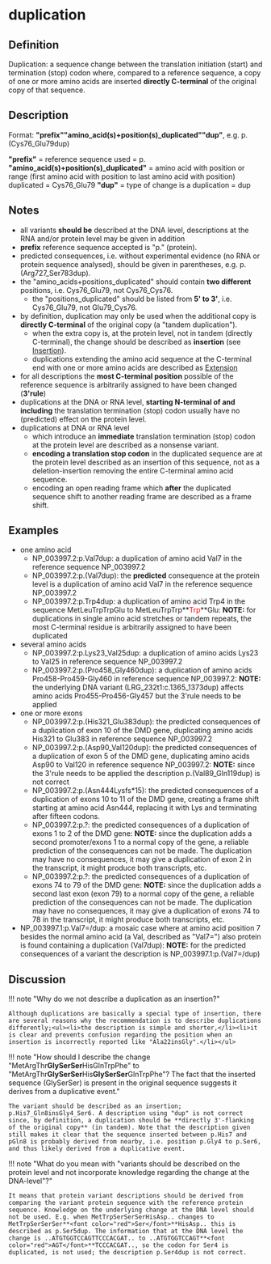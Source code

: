 # duplication

## Definition

Duplication: a sequence change between the translation initiation (start) and termination (stop) codon where, compared to a reference sequence, a copy of one or more amino acids are inserted **directly C-terminal** of the original copy of that sequence.

## Description

Format:  **"prefix""amino\_acid(s)+position(s)\_duplicated""dup"**,  e.g. p.(Cys76\_Glu79dup)

**"prefix"**  =  reference sequence used  =  p.
**"amino_acid(s)+position(s)\_duplicated"**  =  amino acid with position or range (first amino acid with position to last amino acid with position) duplicated  =  Cys76\_Glu79
**"dup"**  =  type of change is a duplication =  dup

## Notes

* all variants **should be** described at the DNA level, descriptions at the RNA and/or protein level may be given in addition
* **prefix** reference sequence accepted is "p." (protein).
* predicted consequences, i.e. without experimental evidence (no RNA or protein sequence analysed), should be given in parentheses, e.g. p.(Arg727\_Ser783dup).
* the "amino\_acids+positions\_duplicated" should contain **two different** positions, i.e. Cys76\_Glu79, not Cys76\_Cys76.
    * the "positions\_duplicated" should be listed from **5' to 3'**, i.e. Cys76\_Glu79, not Glu79\_Cys76.
* by definition, duplication may only be used when the additional copy is **directly C-terminal** of the original copy (a "tandem duplication").
    * when the extra copy is, at the protein level, not in tandem (directly C-terminal), the change should be described as **insertion** (see [Insertion](../insertion/)).
    * duplications extending the amino acid sequence at the C-terminal end with one or more amino acids are described as [Extension](../extension)
* for all descriptions the **most C-terminal position** possible of the reference sequence is arbitrarily assigned to have been changed (**3'rule**)
* duplications at the DNA or RNA level, **starting N-terminal of and including** the translation termination (stop) codon usually have no (predicted) effect on the protein level.
* duplications at DNA or RNA level
    * which introduce an **immediate** translation termination (stop) codon at the protein level are described as a nonsense variant.
    * **encoding a translation stop codon** in the duplicated sequence are at the protein level described as an insertion of this sequence, not as a deletion-insertion removing the entire C-terminal amino acid sequence.
    * encoding an open reading frame which **after** the duplicated sequence shift to another reading frame are described as a frame shift.
## Examples

* one amino acid
    * NP\_003997.2:p.Val7dup: a duplication of amino acid Val7 in the reference sequence NP\_003997.2
    * NP\_003997.2:p.(Val7dup): the **predicted** consequence at the protein level is a duplication of amino acid Val7 in the reference sequence NP\_003997.2
    * NP\_003997.2:p.Trp4dup: a duplication of amino acid Trp4 in the sequence MetLeuTrpTrpGlu to MetLeuTrpTrp**<font color="red">Trp</font>**Glu: **NOTE:** for duplications in single amino acid stretches or tandem repeats, the most C-terminal residue is arbitrarily assigned to have been duplicated    
* several amino acids
    * NP\_003997.2:p.Lys23\_Val25dup: a duplication of amino acids Lys23 to Val25 in reference sequence NP\_003997.2
    * NP\_003997.2:p.(Pro458\_Gly460dup): a duplication of amino acids Pro458-Pro459-Gly460 in reference sequence NP\_003997.2: **NOTE:** the underlying DNA variant (LRG\_232t1:c.1365\_1373dup) affects amino acids Pro455-Pro456-Gly457 but the 3'rule needs to be applied
* one or more exons
    * NP\_003997.2:p.(His321\_Glu383dup): the predicted consequences of a duplication of exon 10 of the DMD gene, duplicating amino acids His321 to Glu383 in reference sequence NP\_003997.2
    * NP\_003997.2:p.(Asp90\_Val120dup): the predicted consequences of a duplication of exon 5 of the DMD gene, duplicating amino acids Asp90 to Val120 in reference sequence NP\_003997.2: **NOTE:** since the 3'rule needs to be applied the description p.(Val89\_Gln119dup) is not correct
    * NP\_003997.2:p.(Asn444Lysfs\*15): the predicted consequences of a duplication of exons 10 to 11 of the DMD gene, creating a frame shift starting at amino acid Asn444, replacing it with Lys and terminating after fifteen codons.
    * NP\_003997.2:p.?: the predicted consequences of a duplication of exons 1 to 2 of the DMD gene: **NOTE:** since the duplication adds a second promoter/exons 1 to a normal copy of the gene, a reliable prediction of the consequences can not be made. The duplication may have no consequences, it may give a duplication of exon 2 in the transcript, it might produce both transcripts, etc.
    * NP\_003997.2:p.?: the predicted consequences of a duplication of exons 74 to 79 of the DMD gene: **NOTE:** since the duplication adds a second last exon (exon 79) to a normal copy of the gene, a reliable prediction of the consequences can not be made. The duplication may have no consequences, it may give a duplication of exons 74 to 78 in the transcript, it might produce both transcripts, etc.
* NP\_003997.1:p.Val7=/dup: a mosaic case where at amino acid position 7 besides the normal amino acid (a Val, described as "Val7=") also protein is found containing a duplication (Val7dup): **NOTE:** for the predicted consequences of a variant the description is NP\_003997.1:p.(Val7=/dup)
## Discussion

!!! note "Why do we not describe a duplication as an insertion?"

    Although duplications are basically a special type of insertion, there are several reasons why the recommendation is to describe duplications differently;<ul><li>the description is simple and shorter,</li><li>it is clear and prevents confusion regarding the position when an insertion is incorrectly reported like "Ala22insGly".</li></ul>

!!! note "How should I describe the change "MetArgThr**GlySerSer**HisGlnTrpPhe" to "MetArgThr**GlySerSer**His**GlySerSer**GlnTrpPhe"?  The fact that the inserted sequence (GlySerSer) is present in the original sequence suggests it derives from a duplicative event."

    The variant should be described as an insertion; p.His7_Gln8insGly4_Ser6. A description using "dup" is not correct since, by definition, a duplication should be **directly 3'-flanking of the original copy** (in tandem). Note that the description given still makes it clear that the sequence inserted between p.His7 and pGln8 is probably derived from nearby, i.e. position p.Gly4 to p.Ser6, and thus likely derived from a duplicative event.

!!! note "What do you mean with "variants should be described on the protein level and not incorporate knowledge regarding the change at the DNA-level"?"

    It means that protein variant descriptions should be derived from comparing the variant protein sequence with the reference protein sequence. Knowledge on the underlying change at the DNA level should not be used. E.g. when MetTrpSerSerSerHisAsp.. changes to MetTrpSerSerSer**<font color="red">Ser</font>**HisAsp.. this is described as p.Ser5dup. The information that at the DNA level the change is ..ATGTGGTCCAGTTCCCACGAT.. to ..ATGTGGTCCAGT**<font color="red">AGT</font>**TCCCACGAT.., so the codon for Ser4 is duplicated, is not used; the description p.Ser4dup is not correct. 
